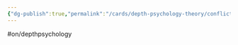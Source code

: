 ```yaml
---
{"dg-publish":true,"permalink":"/cards/depth-psychology-theory/conflict-pair/","noteIcon":"1","created":"2023-04-24T15:25:51.140+02:00","updated":"2023-05-02T10:39:09.882+02:00"}
---
```


#on/depthpsychology 



